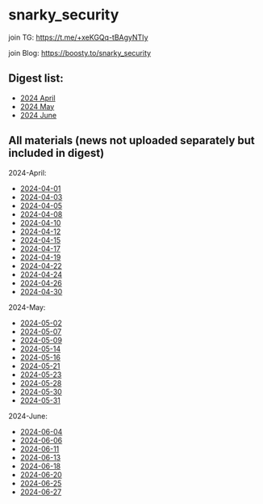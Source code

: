 # snarky_security

join TG: https://t.me/+xeKGQq-tBAgyNTIy

join Blog: https://boosty.to/snarky_security



## Digest list:
- [2024 April](2024-05-02/Snarky%20Security.%20Digest.%202024-04.pdf)
- [2024 May](2024-05-31/Snarky%20Security.%20Digest.%202024-05.%20Level%23Pro.pdf)
- [2024 June](2024-06-27/Snarky%20Security.%20Digest.%202024-06.pdf)



## All materials (news not uploaded separately but included in digest)

2024-April:
- [2024-04-01](2024-04-01/README.md)
- [2024-04-03](2024-04-03/README.md)
- [2024-04-05](2024-04-05/README.md)
- [2024-04-08](2024-04-08/README.md)
- [2024-04-10](2024-04-10/README.md)
- [2024-04-12](2024-04-12/README.md)
- [2024-04-15](2024-04-15/README.md)
- [2024-04-17](2024-04-17/README.md)
- [2024-04-19](2024-04-19/README.md)
- [2024-04-22](2024-04-22/README.md)
- [2024-04-24](2024-04-24/README.md)
- [2024-04-26](2024-04-26/README.md)
- [2024-04-30](2024-04-30/README.md)


2024-May:
- [2024-05-02](2024-05-02/README.md)
- [2024-05-07](2024-05-07/README.md)
- [2024-05-09](2024-05-09/README.md)
- [2024-05-14](2024-05-14/README.md)
- [2024-05-16](2024-05-16/README.md)
- [2024-05-21](2024-05-21/README.md)
- [2024-05-23](2024-05-23/README.md)
- [2024-05-28](2024-05-28/README.md)
- [2024-05-30](2024-05-30/README.md)
- [2024-05-31](2024-05-31/README.md)


2024-June:
- [2024-06-04](2024-06-04/README.md)
- [2024-06-06](2024-06-06/README.md)
- [2024-06-11](2024-06-11/README.md)
- [2024-06-13](2024-06-13/README.md)
- [2024-06-18](2024-06-18/README.md)
- [2024-06-20](2024-06-20/README.md)
- [2024-06-25](2024-06-25/README.md)
- [2024-06-27](2024-06-27/README.md)


